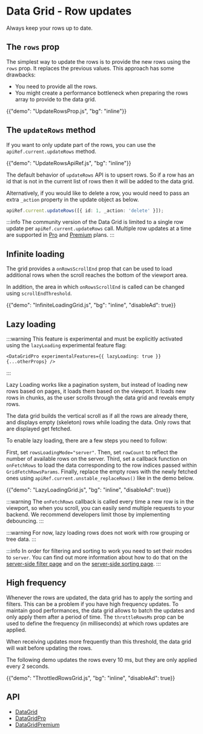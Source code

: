 # Data Grid - Row updates

<p class="description">Always keep your rows up to date.</p>

## The `rows` prop

The simplest way to update the rows is to provide the new rows using the `rows` prop.
It replaces the previous values. This approach has some drawbacks:

- You need to provide all the rows.
- You might create a performance bottleneck when preparing the rows array to provide to the data grid.

{{"demo": "UpdateRowsProp.js", "bg": "inline"}}

## The `updateRows` method

If you want to only update part of the rows, you can use the `apiRef.current.updateRows` method.

{{"demo": "UpdateRowsApiRef.js", "bg": "inline"}}

The default behavior of `updateRows` API is to upsert rows.
So if a row has an id that is not in the current list of rows then it will be added to the data grid.

Alternatively, if you would like to delete a row, you would need to pass an extra `_action` property in the update object as below.

```ts
apiRef.current.updateRows([{ id: 1, _action: 'delete' }]);
```

:::info
The community version of the Data Grid is limited to a single row update per `apiRef.current.updateRows` call.
Multiple row updates at a time are supported in [Pro](/x/introduction/licensing/#pro-plan) and [Premium](/x/introduction/licensing/#premium-plan) plans.
:::

## Infinite loading [<span class="plan-pro"></span>](/x/introduction/licensing/#pro-plan 'Pro plan')

The grid provides a `onRowsScrollEnd` prop that can be used to load additional rows when the scroll reaches the bottom of the viewport area.

In addition, the area in which `onRowsScrollEnd` is called can be changed using `scrollEndThreshold`.

{{"demo": "InfiniteLoadingGrid.js", "bg": "inline", "disableAd": true}}

## Lazy loading [<span class="plan-pro"></span>](/x/introduction/licensing/#pro-plan 'Pro plan')

:::warning
This feature is experimental and must be explicitly activated using the `lazyLoading` experimental feature flag:

```tsx
<DataGridPro experimentalFeatures={{ lazyLoading: true }} {...otherProps} />
```

:::

Lazy Loading works like a pagination system, but instead of loading new rows based on pages, it loads them based on the viewport.
It loads new rows in chunks, as the user scrolls through the data grid and reveals empty rows.

The data grid builds the vertical scroll as if all the rows are already there, and displays empty (skeleton) rows while loading the data. Only rows that are displayed get fetched.

To enable lazy loading, there are a few steps you need to follow:

First, set `rowsLoadingMode="server"`.
Then, set `rowCount` to reflect the number of available rows on the server.
Third, set a callback function on `onFetchRows` to load the data corresponding to the row indices passed within `GridFetchRowsParams`.
Finally, replace the empty rows with the newly fetched ones using `apiRef.current.unstable_replaceRows()` like in the demo below.

{{"demo": "LazyLoadingGrid.js", "bg": "inline", "disableAd": true}}

:::warning
The `onFetchRows` callback is called every time a new row is in the viewport, so when you scroll, you can easily send multiple requests to your backend. We recommend developers limit those by implementing debouncing.
:::

:::warning
For now, lazy loading rows does not work with row grouping or tree data.
:::

:::info
In order for filtering and sorting to work you need to set their modes to `server`.
You can find out more information about how to do that on the [server-side filter page](/x/react-data-grid/filtering/server-side/) and on the [server-side sorting page](/x/react-data-grid/sorting/#server-side-sorting).
:::

## High frequency [<span class="plan-pro"></span>](/x/introduction/licensing/#pro-plan 'Pro plan')

Whenever the rows are updated, the data grid has to apply the sorting and filters. This can be a problem if you have high frequency updates. To maintain good performances, the data grid allows to batch the updates and only apply them after a period of time. The `throttleRowsMs` prop can be used to define the frequency (in milliseconds) at which rows updates are applied.

When receiving updates more frequently than this threshold, the data grid will wait before updating the rows.

The following demo updates the rows every 10 ms, but they are only applied every 2 seconds.

{{"demo": "ThrottledRowsGrid.js", "bg": "inline", "disableAd": true}}

## API

- [DataGrid](/x/api/data-grid/data-grid/)
- [DataGridPro](/x/api/data-grid/data-grid-pro/)
- [DataGridPremium](/x/api/data-grid/data-grid-premium/)
